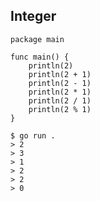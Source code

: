 ## Integer
``` golang
package main

func main() {
	println(2)
	println(2 + 1)
	println(2 - 1)
	println(2 * 1)
	println(2 / 1)
	println(2 % 1)
}
```
```
$ go run .
> 2
> 3
> 1
> 2
> 2
> 0
```
